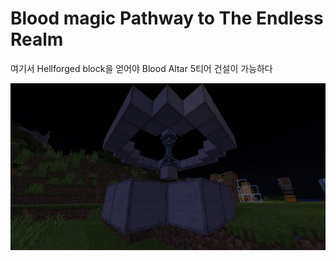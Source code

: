 # Blood magic Pathway to The Endless Realm

여기서 Hellforged block을 얻어야 Blood Altar 5티어 건설이 가능하다

![메인](../../asset/systems/bl_pathway_to_the_endless_realm/main.jpg)